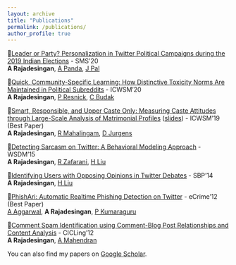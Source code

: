 ```yaml
---
layout: archive
title: "Publications"
permalink: /publications/
author_profile: true
---
```


:pushpin:[Leader or Party? Personalization in Twitter Political Campaigns during the 2019 Indian Elections](https://ashwin-r.github.io/files/sms_2020_personalization_final.pdf) - SMS'20<br/>
**A Rajadesingan**, [A Panda](https://anmolpanda.github.io/), [J Pal](http://joyojeet.people.si.umich.edu/)

:pushpin:[Quick, Community-Specific Learning: How Distinctive Toxicity Norms Are Maintained in Political Subreddits](icwsm_2020_norms_final.pdf) - ICWSM’20<br/>
**A Rajadesingan**, [P Resnick](http://presnick.people.si.umich.edu/), [C Budak](http://cbudak.com/index.html)

:pushpin:[Smart, Responsible, and Upper Caste Only: Measuring Caste Attitudes through Large-Scale Analysis of Matrimonial Profiles](https://ashwin-r.github.io/files/camera_ready_icwsm.pdf) ([slides](https://ashwin-r.github.io/files/caste_icwsm_slides.pptx)) - ICWSM’19 (Best Paper)<br/>
**A Rajadesingan**, [R Mahalingam](https://lsa.umich.edu/psych/people/faculty/ramawasi.html), [D Jurgens](http://jurgens.people.si.umich.edu/)


:pushpin:[Detecting Sarcasm on Twitter: A Behavioral Modeling Approach](https://ashwin-r.github.io/files/SarcasmDetection.pdf) - WSDM’15<br/>
**A Rajadesingan**, [R Zafarani](http://ecs.syr.edu/faculty/reza/), [H Liu](http://www.public.asu.edu/~huanliu/)


:pushpin:[Identifying Users with Opposing Opinions in Twitter Debates](https://ashwin-r.github.io/files/1402.7143.pdf) - SBP’14<br/>
**A Rajadesingan**, [H Liu](http://www.public.asu.edu/~huanliu/)



:pushpin:[PhishAri: Automatic Realtime Phishing Detection on Twitter](https://ashwin-r.github.io/files/phishari.pdf) - eCrime’12 (Best Paper)<br/>
[A Aggarwal](http://precog.iiitd.edu.in/people/anupama/), **A Rajadesingan**, [P Kumaraguru](http://precog.iiitd.edu.in/)


:pushpin:[Comment Spam Identification using Comment-Blog Post Relationships and Content Analysis](https://ashwin-r.github.io/files/10.1007_978-3-642-28601-8_41.pdf) - CICLing’12<br/>
**A Rajadesingan**, [A Mahendran](https://www.researchgate.net/profile/Anand_Mahendran)


You can also find my papers on [Google Scholar](https://scholar.google.com/citations?user=GVOh8iUAAAAJ).
